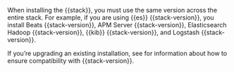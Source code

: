 When installing the {{stack}}, you must use the same version across the entire stack. For example, if you are using {{es}} {{stack-version}}, you install Beats {{stack-version}}, APM Server {{stack-version}}, Elasticsearch Hadoop {{stack-version}}, {{kib}} {{stack-version}}, and Logstash {{stack-version}}.

If you’re upgrading an existing installation, see [](/deploy-manage/upgrade.md) for information about how to ensure compatibility with {{stack-version}}.
